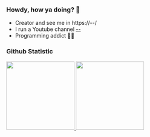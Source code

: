 <h3>Howdy, how ya doing? 🙌</h3>
<ul>
	<li>Creator and see me in https://--/</li>
	<li>I run a Youtube channel <a href="">--</a></li>
	<li>Programming addict 👨‍💻</li>
</ul>

### Github Statistic
<p align="left">
<a href="https://github.com/mirecodex">
  <img height="180em" src="https://github-readme-stats-eight-theta.vercel.app/api?username=mirecodex&show_icons=true&theme=algolia&include_all_commits=true&count_private=true"/>
  <img height="180em" src="https://github-readme-stats-eight-theta.vercel.app/api/top-langs/?username=mirecodex&layout=compact&langs_count=8&theme=algolia"/>
</a>
</p>


<!--
**developedbyed/developedbyed** is a ✨ _special_ ✨ repository because its `README.md` (this file) appears on your GitHub profile.

Here are some ideas to get you started:

- 🔭 I’m currently working on ...
- 🌱 I’m currently learning ...
- 👯 I’m looking to collaborate on ...
- 🤔 I’m looking for help with ...
- 💬 Ask me about ...
- 📫 How to reach me: ...
- 😄 Pronouns: ...
- ⚡ Fun fact: ...
-->
